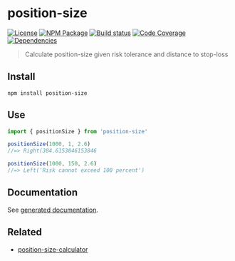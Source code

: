 # position-size
[![License][]](https://opensource.org/licenses/ISC)
[![NPM Package][]](https://npmjs.org/package/position-size)
[![Build status][]](https://travis-ci.org/strong-roots-capital/position-size)
[![Code Coverage][]](https://codecov.io/gh/strong-roots-capital/position-size)
[![Dependencies][]](https://david-dm.org/strong-roots-capital/position-size)

[License]: https://img.shields.io/badge/License-ISC-blue.svg
[NPM Package]: https://img.shields.io/npm/v/position-size.svg
[Build status]: https://travis-ci.org/strong-roots-capital/position-size.svg?branch=master
[Code Coverage]: https://codecov.io/gh/strong-roots-capital/position-size/branch/master/graph/badge.svg
[Dependencies]: https://david-dm.org/strong-roots-capital/position-size/status.svg

> Calculate position-size given risk tolerance and distance to stop-loss

## Install

```shell
npm install position-size
```

## Use

```typescript
import { positionSize } from 'position-size'

positionSize(1000, 1, 2.6)
//=> Right(384.6153846153846

positionSize(1000, 150, 2.6)
//=> Left('Risk cannot exceed 100 percent')
```

## Documentation

See [generated documentation](doc/README.md).

## Related

- [position-size-calculator](https://github.com/strong-roots-capital/position-size-calculator)
